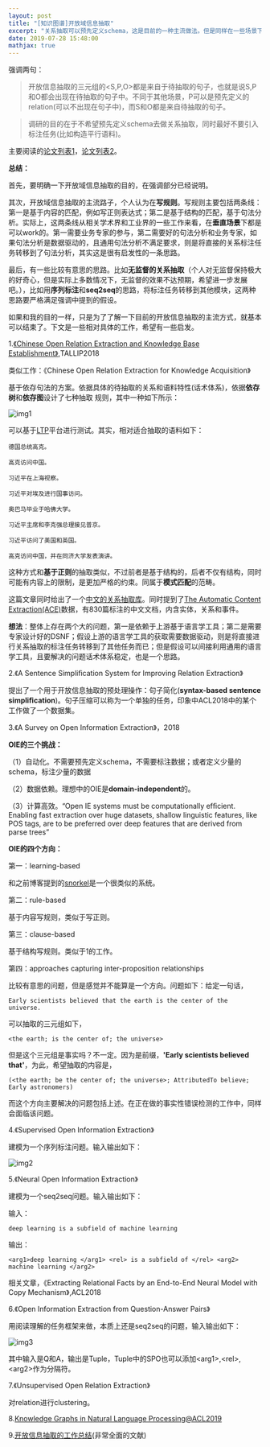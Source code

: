 ```yaml
---
layout: post
title: "[知识图谱]开放域信息抽取"
excerpt: "关系抽取可以预先定义schema，这是目前的一种主流做法。但是同样在一些场景下，可以不预先定义schema，称为开放域信息抽取。在自己之前的工作中，多数做了前者，但是目前的一个工作，可能后者更加符合需求，因此这篇博客主要调研相关工作。"
date: 2019-07-28 15:48:00
mathjax: true
---
```


强调两句：

>开放信息抽取的三元组的\<S,P,O\>都是来自于待抽取的句子，也就是说S,P和O都会出现在待抽取的句子中。不同于其他场景，P可以是预先定义的relation(可以不出现在句子中)，而S和O都是来自待抽取的句子。

>调研的目的在于不希望预先定义schema去做关系抽取，同时最好不要引入标注任务(比如构造平行语料)。

主要阅读的[论文列表1](https://github.com/NPCai/Open-IE-Papers)，[论文列表2](https://aclweb.org/anthology/D14-1201)。


**总结：**

首先，要明确一下开放域信息抽取的目的，在强调部分已经说明。

其次，开放域信息抽取的主流路子，个人认为在**写规则**。写规则主要包括两条线：第一是基于内容的匹配，例如写正则表达式；第二是基于结构的匹配，基于句法分析。实际上，这两条线从相关学术界和工业界的一些工作来看，在**垂直场景**下都是可以work的。第一需要业务专家的参与，第二需要好的句法分析和业务专家，如果句法分析是数据驱动的，且通用句法分析不满足要求，则是将直接的关系标注任务转移到了句法分析，其实这是很有启发性的一条思路。

最后，有一些比较有意思的思路。比如**无监督的关系抽取**（个人对无监督保持极大的好奇心，但是实际上多数情况下，无监督的效果不达预期，希望进一步发展吧。），比如用**序列标注**和**seq2seq**的思路，将标注任务转移到其他模块，这两种思路要严格满足强调中提到的假设。

如果和我的目的一样，只是为了了解一下目前的开放信息抽取的主流方式，就基本可以结束了。下文是一些相对具体的工作，希望有一些启发。

1.[《Chinese Open Relation Extraction and Knowledge Base Establishment》](https://github.com/lemonhu/open-entity-relation-extraction),TALLIP2018

类似工作：《Chinese Open Relation Extraction for Knowledge Acquisition》

基于依存句法的方案。依据具体的待抽取的关系和语料特性(话术体系)，依据**依存树**和**依存图**设计了七种抽取
规则，其中一种如下所示：

![img1](http://wx1.sinaimg.cn/mw690/aba7d18bgy1g5d57xl7iej20k903rdg9.jpg)

可以基于[LTP](http://ltp.ai/demo.html)平台进行测试。其实，相对适合抽取的语料如下：

```
德国总统高克。

高克访问中国。

习近平在上海视察。

习近平对埃及进行国事访问。

奥巴马毕业于哈佛大学。

习近平主席和李克强总理接见普京。

习近平访问了美国和英国。

高克访问中国，并在同济大学发表演讲。
```

这种方式和**基于正则**的抽取类似，不过前者是基于结构的，后者不仅有结构，同时可能有内容上的限制，是更加严格的约束。同属于**模式匹配**的范畴。

这篇文章同时给出了一个[中文的关系抽取库](https://github.com/TJUNLP/COER)。同时提到了[The Automatic Content Extraction(ACE)](https://www.ldc.upenn.edu/collaborations/past-projects/ace/annotation-tasks-and-specifications)数据，有830篇标注的中文文档，内含实体，关系和事件。

**想法**：整体上存在两个大的问题，第一是依赖于上游基于语言学工具；第二是需要专家设计好的DSNF；假设上游的语言学工具的获取需要数据驱动，则是将直接进行关系抽取的标注任务转移到了其他任务而已；但是假设可以间接利用通用的语言学工具，且要解决的问题话术体系稳定，也是一个思路。

2.《A Sentence Simpliﬁcation System for Improving Relation Extraction》

提出了一个用于开放信息抽取的预处理操作：句子简化(**syntax-based sentence simpliﬁcation**)。句子压缩可以称为一个单独的任务，印象中ACL2018中的某个工作做了一个数据集。

3.《A Survey on Open Information Extraction》，2018

**OIE的三个挑战：**

（1）自动化。不需要预先定义schema，不需要标注数据；或者定义少量的schema，标注少量的数据

（2）数据依赖。理想中的OIE是**domain-independent**的。

（3）计算高效。“Open IE systems must be computationally efﬁcient. Enabling fast extraction over huge datasets, shallow linguistic features, like POS tags, are to be preferred over deep features that are derived from parse trees”


**OIE的四个方向：**

第一：learning-based

和之前博客提到的[snorkel](https://zhpmatrix.github.io/2019/06/05/snorkel/)是一个很类似的系统。

第二：rule-based

基于内容写规则，类似于写正则。

第三：clause-based

基于结构写规则。类似于1的工作。

第四：approaches capturing inter-proposition relationships

比较有意思的问题，但是感觉并不能算是一个方向。问题如下：给定一句话，

	Early scientists believed that the earth is the center of the universe.

可以抽取的三元组如下，

	<the earth; is the center of; the universe>
	
但是这个三元组是事实吗？不一定。因为是前缀，**'Early scientists believed that'**，为此，希望抽取的内容是，

	(<the earth; be the center of; the universe>; AttributedTo believe; Early astronomers)
	
而这个方向主要解决的问题包括上述。在正在做的事实性错误检测的工作中，同样会面临该问题。

4.《Supervised Open Information Extraction》

建模为一个序列标注问题。输入输出如下：

![img2](http://wx4.sinaimg.cn/mw690/aba7d18bgy1g5dif9olm0j20u20aymzv.jpg)


5.《Neural Open Information Extraction》

建模为一个seq2seq问题。输入输出如下：

输入：

	deep learning is a subfield of machine learning

输出：

	<arg1>deep learning </arg1> <rel> is a subfield of </rel> <arg2> machine learning </arg2>
	
相关文章，《Extracting Relational Facts by an End-to-End Neural Model with Copy Mechanism》,ACL2018


6.《Open Information Extraction from Question-Answer Pairs》

用阅读理解的任务框架来做，本质上还是seq2seq的问题，输入输出如下：

![img3](http://wx1.sinaimg.cn/mw690/aba7d18bgy1g5dincsh3lj20hm07dta0.jpg)

其中输入是Q和A，输出是Tuple，Tuple中的SPO也可以添加\<arg1>,\<rel>,\<arg2>作为分隔符。

7.《Unsupervised Open Relation Extraction》

对relation进行clustering。

8.[Knowledge Graphs in Natural Language Processing@ACL2019](https://medium.com/@mgalkin/knowledge-graphs-in-natural-language-processing-acl-2019-7a14eb20fce8)

9.[开放信息抽取的工作总结](https://github.com/gkiril/oie-resources#oie-systems-for-chinese-language)(非常全面的文献)





